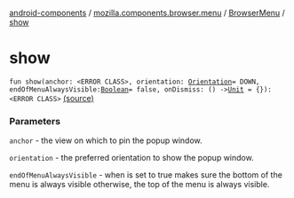 [android-components](../../index.md) / [mozilla.components.browser.menu](../index.md) / [BrowserMenu](index.md) / [show](./show.md)

# show

`fun show(anchor: <ERROR CLASS>, orientation: `[`Orientation`](-orientation/index.md)` = DOWN, endOfMenuAlwaysVisible: `[`Boolean`](https://kotlinlang.org/api/latest/jvm/stdlib/kotlin/-boolean/index.html)` = false, onDismiss: () -> `[`Unit`](https://kotlinlang.org/api/latest/jvm/stdlib/kotlin/-unit/index.html)` = {}): <ERROR CLASS>` [(source)](https://github.com/mozilla-mobile/android-components/blob/master/components/browser/menu/src/main/java/mozilla/components/browser/menu/BrowserMenu.kt#L47)

### Parameters

`anchor` - the view on which to pin the popup window.

`orientation` - the preferred orientation to show the popup window.

`endOfMenuAlwaysVisible` - when is set to true makes sure the bottom of the menu is always visible otherwise,
the top of the menu is always visible.
